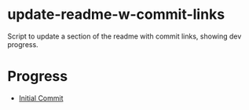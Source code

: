 # update-readme-w-commit-links
Script to update a section of the readme with commit links, showing dev progress.


# Progress
<!-- index starts -->
* [Initial Commit](227ba8bc32f34a84c164610c7c06b7ea112a3405)
